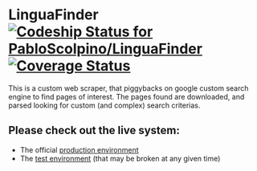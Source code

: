 # LinguaFinder [ ![Codeship Status for PabloScolpino/LinguaFinder](https://app.codeship.com/projects/b8579490-890b-0134-36fc-566d2d10b6b9/status?branch=master)](https://app.codeship.com/projects/184127) [![Coverage Status](https://coveralls.io/repos/github/PabloScolpino/LinguaFinder/badge.svg?branch=adding-coverals)](https://coveralls.io/github/PabloScolpino/LinguaFinder?branch=adding-coverals)

This is a custom web scraper, that piggybacks on google custom search engine to find pages of interest. The pages found are downloaded, and parsed looking for custom (and complex) search criterias.

## Please check out the live system:

* The official [production environment](https://linguafinder.herokuapp.com/)
* The [test environment](https://linguafinder-staging.herokuapp.com/) (that may be broken at any given time)
